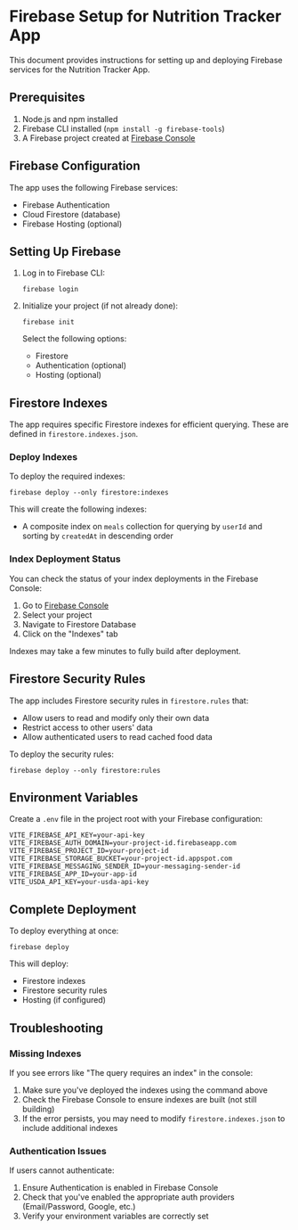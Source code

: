 # Firebase Setup for Nutrition Tracker App

This document provides instructions for setting up and deploying Firebase services for the Nutrition Tracker App.

## Prerequisites

1. Node.js and npm installed
2. Firebase CLI installed (`npm install -g firebase-tools`)
3. A Firebase project created at [Firebase Console](https://console.firebase.google.com/)

## Firebase Configuration

The app uses the following Firebase services:
- Firebase Authentication
- Cloud Firestore (database)
- Firebase Hosting (optional)

## Setting Up Firebase

1. Log in to Firebase CLI:
   ```
   firebase login
   ```

2. Initialize your project (if not already done):
   ```
   firebase init
   ```
   
   Select the following options:
   - Firestore
   - Authentication (optional)
   - Hosting (optional)

## Firestore Indexes

The app requires specific Firestore indexes for efficient querying. These are defined in `firestore.indexes.json`.

### Deploy Indexes

To deploy the required indexes:

```
firebase deploy --only firestore:indexes
```

This will create the following indexes:
- A composite index on `meals` collection for querying by `userId` and sorting by `createdAt` in descending order

### Index Deployment Status

You can check the status of your index deployments in the Firebase Console:

1. Go to [Firebase Console](https://console.firebase.google.com/)
2. Select your project
3. Navigate to Firestore Database
4. Click on the "Indexes" tab

Indexes may take a few minutes to fully build after deployment.

## Firestore Security Rules

The app includes Firestore security rules in `firestore.rules` that:
- Allow users to read and modify only their own data
- Restrict access to other users' data
- Allow authenticated users to read cached food data

To deploy the security rules:

```
firebase deploy --only firestore:rules
```

## Environment Variables

Create a `.env` file in the project root with your Firebase configuration:

```
VITE_FIREBASE_API_KEY=your-api-key
VITE_FIREBASE_AUTH_DOMAIN=your-project-id.firebaseapp.com
VITE_FIREBASE_PROJECT_ID=your-project-id
VITE_FIREBASE_STORAGE_BUCKET=your-project-id.appspot.com
VITE_FIREBASE_MESSAGING_SENDER_ID=your-messaging-sender-id
VITE_FIREBASE_APP_ID=your-app-id
VITE_USDA_API_KEY=your-usda-api-key
```

## Complete Deployment

To deploy everything at once:

```
firebase deploy
```

This will deploy:
- Firestore indexes
- Firestore security rules
- Hosting (if configured)

## Troubleshooting

### Missing Indexes
If you see errors like "The query requires an index" in the console:

1. Make sure you've deployed the indexes using the command above
2. Check the Firebase Console to ensure indexes are built (not still building)
3. If the error persists, you may need to modify `firestore.indexes.json` to include additional indexes

### Authentication Issues
If users cannot authenticate:

1. Ensure Authentication is enabled in Firebase Console
2. Check that you've enabled the appropriate auth providers (Email/Password, Google, etc.)
3. Verify your environment variables are correctly set